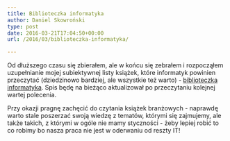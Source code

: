 ```yaml
---
title: Biblioteczka informatyka
author: Daniel Skowroński
type: post
date: 2016-03-21T17:04:50+00:00
url: /2016/03/biblioteczka-informatyka/

---
```

Od dłuższego czasu się zbierałem, ale w końcu się zebrałem i rozpocząłem uzupełnianie mojej subiektywnej listy książek, które informatyk powinien przeczytać (dziedzinowo bardziej, ale wszystkie też warto) - [biblioteczka informatyka][1]. Spis będę na bieżąco aktualizował po przeczytaniu kolejnej wartej polecenia.

Przy okazji pragnę zachęcić do czytania książek branżowych - naprawdę warto stale poszerzać swoją wiedzę z tematów, którymi się zajmujemy, ale także takich, z którymi w ogóle nie mamy styczności - żeby lepiej robić to co robimy bo nasza praca nie jest w oderwaniu od reszty IT!

 [1]: /alexandria/